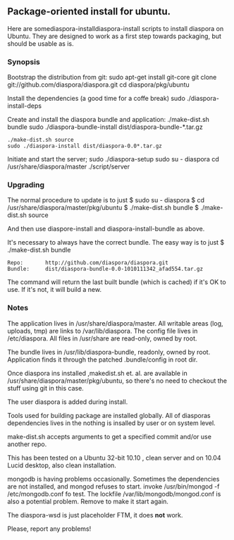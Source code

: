## Package-oriented install for ubuntu.

Here are somediaspora-installdiaspora-install scripts to install diaspora on Ubuntu. They are designed to
work as a first step towards packaging, but should be usable as is.

### Synopsis

Bootstrap the distribution from git:
    sudo apt-get install git-core
    git clone git://github.com/diaspora/diaspora.git
    cd diaspora/pkg/ubuntu

Install the dependencies (a good time for a coffe break)
    sudo ./diaspora-install-deps

Create and install the diaspora bundle and application:
    ./make-dist.sh bundle
    sudo ./diaspora-bundle-install dist/diaspora-bundle-*.tar.gz

    ./make-dist.sh source
    sudo ./diaspora-install dist/diaspora-0.0*.tar.gz

Initiate and start the server;
    sudo ./diaspora-setup
    sudo su - diaspora
    cd /usr/share/diaspora/master
    ./script/server

### Upgrading

The normal procedure to update is to just
    $ sudo su - diaspora
    $ cd /usr/share/diaspora/master/pkg/ubuntu
    $ ./make-dist.sh bundle
    $ ./make-dist.sh source

And then use diaspore-install and diaspora-install-bundle as above.

It's necessary to always have the correct bundle. The easy way is to just
    $ ./make-dist.sh bundle

    Repo:       http://github.com/diaspora/diaspora.git
    Bundle:     dist/diaspora-bundle-0.0-1010111342_afad554.tar.gz

The command will return the last built bundle (which is cached) if it's
OK to use. If it's not, it will build a new.

### Notes

The application lives in /usr/share/diaspora/master. All writable areas
(log, uploads, tmp) are links to /var/lib/diaspora. The config file lives
in /etc/diaspora. All files in /usr/share are read-only, owned by root.

The bundle lives in /usr/lib/diaspora-bundle, readonly, owned by root.
Application finds it through the patched .bundle/config in root dir.

Once diaspora ins installed ,makedist.sh et. al. are available in
/usr/share/diaspora/master/pkg/ubuntu, so there's no need to checkout
the stuff using git in this case.

The user diaspora is added during install.

Tools used for building package are installed globally. All of diasporas
dependencies lives in the nothing is insalled by user or on system level.

make-dist.sh accepts arguments to get a specified commit and/or use another
repo.

This has been tested on a Ubuntu 32-bit 10.10 , clean server and on 10.04
Lucid desktop, also clean installation.

mongodb is having problems occasionally. Sometimes the dependencies are not
installed, and mongod refuses to start. invoke /usr/bin/mongod -f /etc/mongodb.conf
fo test. The lockfile /var/lib/mongodb/mongod.conf is also a potential
problem. Remove to make it start again.

The diaspora-wsd is just placeholder FTM, it does **not** work.

Please, report any problems!






